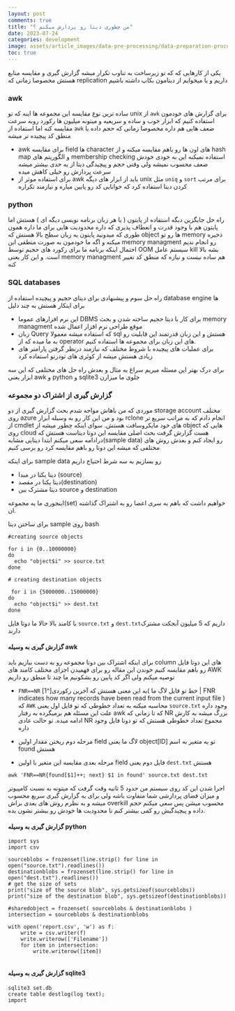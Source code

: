 ```yaml
---
layout: post
comments: true
title: "من چطوری دیتا رو پردازش میکنم ؟"
date: 2023-07-24
categories: development
image: assets/article_images/data-pre-processing/data-preparation-process.jpg
toc: true
---
```


یکی از کارهایی که که تو زیرساخت به تناوب تکرار میشه گزارش گیری و مقایسه منابع هستش مخصوصا زمانی که replication داریم و یا میخوایم از دیتامون بکاپ داشته باشیم

### awk
ساده ترین نوع مقایسه این مجموعه ها اینه که تو unix از `awk` برای گزارش های خودمون استفاده کنیم که ابزار خوب و ساده و سریعیه و میتونه میلیون ها رکورد روبه سرعت مقایسه کنه اما استفاده از `awk` ضعف هایی هم داره مخصوصا زمانی که حجم داده یا منطق کد پیچیده تر میشه
* awk برای مقایسه field ها character های اون ها رو باهم مقایسه میکنه و از hash map و الگوریتم های membership checking استفاده نمیکنه این به خودی خودش ضعف محسوب نمیشه ولی وقتی حجم و پیچیدگی دیتا از یه حدی بیشتر میشه سرعت پردازش رو خیلی کاهش میده
* برای استفاده موثر از awk باید از ابزار های دیگه unix مثل `uniq` و `sort` برای مرتب کردن دیتا استفاده کرد که خوانایی کد رو پایین میاره و نیازمند تکراره

### python
راه حل جایگزین دیگه استفاده از پایتون ( یا هر زبان برنامه نویسی دیگه ای ) هستش
اما پایتون هم با وجود قدرت و انعطاف پذیری که داره محدودیت هایی برای ما داره همون طوری که میدونید پایتون یه زبان سطح بالا هستش که object ها رو تو memory ذخیره میکنه و اگه ما خودمون به صورت منطقی این memory managment رو انجام ندیم احتمال اینکه برنامه ما برای رکورد های حجیم توسط OOM سیستم عامل kill بشه بالا است. و این کار یعنی memory managment هم ساده نیست و نیازه که منطق کد تغییر کنه

### SQL databases
راه حل سوم و پیشنهادی برای دیتای حجیم و پیچیده استفاده از database engine ها برای اینکار هستش به چند دلیل

* این نرم افزارهای عموما DBMS برای کار با دیتا حجیم ساخته شدن و بحث memory managment موقع طراحی نرم افزار اعمال شده
* زبان Query که استفاده میشه معمولا sql هستش و این زبان قدرتمند این قابلیت رو به ما میده که از operator های این زبان برای مجموعه ها استفاده کنیم.
* برای عملیات های پیچیده با شروط مختلف که نیازمند درنظر گرفتن پارامتر های زیادی هستش میشه از کوئری های تودرتو استفاده کرد

برای درک بهتر این مسئله میریم سراغ یه مثال و بعدش راه حل های مختلفی که این سه ابزار یعنی awk و python و sqlite3 جلوی ما میزارن

### گزارش گیری از اشتراک دو مجموعه

موردی که من باهاش مواجه شدم بحث گزارش گیری از دو storage account مختلف روی azure بود و من این کار رو به وسیله ابزار rclone انجام دادم که به مراتب سریع تر از cmdlet های خود مایکروسافت هستش.
سوای اینکه چطور میشه از object هایی که روی cloud هست گزارش گرفت بحث اصلی مقایسه این دوتا دیتاست هستش که درادامه سعی میکنم ابتدا دیتایی مشابه(sample data) رو ایجاد کنم و بعدش روش های مختلفی که میشه این دوتا رو باهم مقایسه کرد رو برسی کنیم

برای اینکه sample data رو بسازیم به سه شرط احتیاج داریم
* دیتا یکتا در مبدا (source)
* دیتا یکتا در مقصد(destination)
* دیتا مشترک بین source و destination

اینجوری ما یه مجموعه(set) خواهیم داشت که باهم یه سری اعضا رو به اشتراک گذاشته ان.

برای ساختن دیتا sample روی bash

```
#creating source objects

for i in {0..10000000}
do
  echo "object$i" >> source.txt
done

# creating destination objects

 for i in {5000000..15000000}
do
  echo "object$i" >> dest.txt
done

```
با کامند بالا حالا ما دوتا فایل `source.txt` و `dest.txt`داریم که 5 میلیون آبجکت مشترک دارند

#### گزارش گیری به وسیله awk

برای اینکه اشتراک بین دوتا مجموعه رو به دست بیاریم باید column های این دوتا فایل رو باهم مقایسه کنیم
خوندن این مقاله رو برای فهمیدن اجزای مختلف کامند های AWK توصیه میکنم ولی اگر کد پایین رو بشکونیم ما چند تا منطق رو داریم
* `FNR==NR` به این معنی هستش که آخرین رکوردی[^1]( خط تو فایل لاگ ما | FNR indicates how many records have been read from the current input file )  که `AWK` محاسبه میکنه به تعداد خطوطی که تو فایل اول یعنی `source.txt` وجود داره علت این مسئله هم برمیگرده به رفتار awk که تا زمانی که NR بزرگ میشه به کارش ادامه میده. تو حالت عادی NR مجموع تعداد خطوطی هستش که تو دوتا فایل وجود داره

* مرحله دوم ریختن مقدار اولین field لاگ ما یعنی object[ID] تو یه متغیر به اسم found هستش

* مرحله بعدی مقایسه این متغیر با اولین field فایل دوم یعنی `dest.txt` هستش
```
awk 'FNR==NR{found[$1]++; next} $1 in found' source.txt dest.txt
```

اجرا شدن این کد روی سیستم من حدود 5 ثانیه وقت گرفت که میتونه به نسبت کامپیوتر و میزان فضای پردازشی شما متفاوت باشه ولی برای یه گزارش گیری سریع محسوب میشه و به نظرم روش های بعدی براش overkill محسوب میشن پس سعی میکنم حجم داده و پیچیدگیش رو کمی بیشتر کنم تا محدودیت ها خودش رو بیشتر نشون بده.



#### گزارش گیری به وسیله python

```
import sys
import csv

sourceblobs = frozenset(line.strip() for line in open("source.txt").readlines())
destinationblobs = frozenset(line.strip() for line in open("dest.txt").readlines())
# get the size of sets
print("size of the source blob", sys.getsizeof(sourceblobs))
print("size of the destination blob", sys.getsizeof(destinationblobs))

#sharedobject = frozenset( sourceblobs & destinationblobs )
intersection = sourceblobs & destinationblobs

with open('report.csv', 'w') as f:
    write = csv.writer(f)
    write.writerow(['Filename'])
    for item in intersection:
        write.writerow([item])


```

#### گزارش گیری به وسیله sqlite3

```
sqlite3 set.db
create table destlog(log text);
import
```

